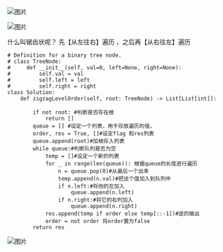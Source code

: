 ![图片](https://user-images.githubusercontent.com/38878365/184474377-49be1b0a-aa7f-4bba-8c1b-2f0769e2c474.png)

![图片](https://user-images.githubusercontent.com/38878365/184474696-5b7a977d-d65d-4b07-ab44-571dd042a17b.png)



什么叫锯齿状呢？  先【从左往右】遍历 ，之后再【从右往左】遍历

    # Definition for a binary tree node.
    # class TreeNode:
    #     def __init__(self, val=0, left=None, right=None):
    #         self.val = val
    #         self.left = left
    #         self.right = right
    class Solution:
        def zigzagLevelOrder(self, root: TreeNode) -> List[List[int]]:
        
            if not root: #判断是否存在根
                return []
            queue = [] #设定一个列表，用于存放遍历的值，
            order, res = True, []#设定flag 和res列表
            queue.append(root)#加根存入列表
            while queue:#判断队列是否为空
                temp = []#设定一个新的列表
                for _ in range(len(queue)): 根据queue的长度进行遍历
                    n = queue.pop(0)#从最后一个出来
                    temp.append(n.val)#把这个值加入到队列中
                    if n.left:#将他的左加入
                        queue.append(n.left)
                    if n.right:#将它的右列加入
                        queue.append(n.right)
                res.append(temp if order else temp[::-1])#逆的输出
                order = not order 将order置为false
            return res
  
  
  ![图片](https://user-images.githubusercontent.com/38878365/184475236-3ba61902-a378-43de-882d-4d326a775059.png)


